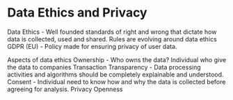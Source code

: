 # Data Ethics and Privacy

Data Ethics - Well founded standards of right and wrong that dictate how data is collected, used and shared.
Rules are evolving around data ethics
GDPR (EU) - Policy made for ensuring privacy of user data.

Aspects of data ethics
Ownership - Who owns the data? Individual who give the data to companies
Transaction Transparency - Data processing activities and algorithms should be completely explainable and understood.
Consent - Individual need to know how and why the data is collected before agreeing for analysis.
Privacy
Openness